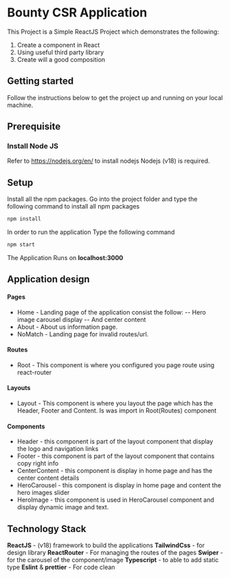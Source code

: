 # Bounty CSR Application 

This Project is a Simple ReactJS Project which demonstrates the following: 
1. Create a component in React
2. Using useful third party library
3. Create will a good composition 

## Getting started

Follow the instructions below to get the project up and running on your local machine.

## Prerequisite
### Install Node JS
Refer to https://nodejs.org/en/ to install nodejs
Nodejs (v18) is required. 

## Setup 

Install all the npm packages. Go into the project folder and type the following command to install all npm packages
```bash
npm install
```

In order to run the application Type the following command

```bash
npm start
```
The Application Runs on **localhost:3000**

## Application design

#### Pages 
- Home - Landing page of the application consist the follow:
    -- Hero image carousel display
    -- And center content
- About - About us information page.
- NoMatch - Landing page for invalid routes/url.

#### Routes 
- Root - This component is where you configured you page route using react-router  

#### Layouts 
- Layout - This component is where you layout the page which has the Header, Footer and Content.
    Is was import in Root(Routes) component 

#### Components 
- Header - this component is part of the layout component that display the logo and navigation links 
- Footer - this component is part of the layout component that contains copy right info
- CenterContent - this component is display in home page and has the center content details 
- HeroCarousel - this component is display in home page and content the hero images slider 
- HeroImage - this component is used in HeroCarousel component and display dynamic image and text.

## Technology Stack 

**ReactJS** - (v18) framework to build the applications
**TailwindCss** - for design library
**ReactRouter** - For managing the routes of the pages 
**Swiper** - for the carousel of the component/image 
**Typescript** - to able to add static type
**Eslint** & **prettier** - For code clean